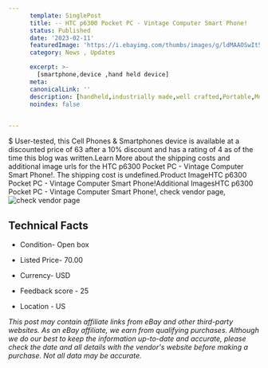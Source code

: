 ```yaml
---
      template: SinglePost
      title: -- HTC p6300 Pocket PC - Vintage Computer Smart Phone!
      status: Published
      date: '2023-02-11'
      featuredImage: 'https://i.ebayimg.com/thumbs/images/g/ldMAAOSwIt5jwHKz/s-l225.jpg'
      category: News , Updates

      excerpt: >-
        [smartphone,device ,hand held device]
      meta:
      canonicalLink: ''
      description: [handheld,industrially made,well crafted,Portable,Mobile,Compact,Convenient,Lightweight,Maneuverable,Man-portable,Miniature,Carriable,Hand-held,Light,Holdable,Transportable,Mobile device,Pocket-sized,On-the-go,Wireless,Cordless,Compact size,Convenient size, smartphone,device ,hand held device]
      noindex: false

        
---
```

$
    User-tested, this Cell Phones & Smartphones device is available at a discounted price of 63 after a 10% discount and has a rating of 4 as of the time this blog was written.Learn More about the shipping costs and additional image urls for the HTC p6300 Pocket PC - Vintage Computer Smart Phone!. The shipping cost is undefined.Product ImageHTC p6300 Pocket PC - Vintage Computer Smart Phone!Additional ImagesHTC p6300 Pocket PC - Vintage Computer Smart Phone!, check vendor page, ![check vendor page](https://origin-galleryplus.ebayimg.com/ws/web/354544230198_2_0_1/225x225.jpg,https://origin-galleryplus.ebayimg.com/ws/web/354544230198_3_0_1/225x225.jpg,https://origin-galleryplus.ebayimg.com/ws/web/354544230198_4_0_1/225x225.jpg,https://origin-galleryplus.ebayimg.com/ws/web/354544230198_5_0_1/225x225.jpg,https://origin-galleryplus.ebayimg.com/ws/web/354544230198_6_0_1/225x225.jpg,https://origin-galleryplus.ebayimg.com/ws/web/354544230198_7_0_1/225x225.jpg,https://origin-galleryplus.ebayimg.com/ws/web/354544230198_8_0_1/225x225.jpg,https://origin-galleryplus.ebayimg.com/ws/web/354544230198_9_0_1/225x225.jpg,https://origin-galleryplus.ebayimg.com/ws/web/354544230198_10_0_1/225x225.jpg)
    
    

 ## Technical Facts 



     
      

 - Condition- Open box 


      

 - Listed Price- 70.00 


      

 - Currency- USD 


      

 - Feedback score - 25 


      

 - Location - US 


      
      

 *_This post may contain affiliate links from eBay and other third-party websites. As an eBay affiliate, we earn from qualifying purchases. Although we do our best to keep the information up-to-date and accurate, please check the date and all details with the vendor's website before making a purchase. Not all data may be accurate._*



    
    
    
    
    